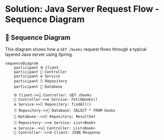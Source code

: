 # Solution: Java Server Request Flow - Sequence Diagram

## 🧵 Sequence Diagram

This diagram shows how a `GET /books` request flows through a typical layered Java server using Spring.

```mermaid
sequenceDiagram
    participant 🌐 Client
    participant 🚪 Controller
    participant ⚙️ Service
    participant 🗄️ Repository
    participant 💾 Database

    🌐 Client->>🚪 Controller: GET /books
    🚪 Controller->>⚙️ Service: fetchBooks()
    ⚙️ Service->>🗄️ Repository: findAll()
    🗄️ Repository->>💾 Database: SELECT * FROM books
    💾 Database-->>🗄️ Repository: ResultSet
    🗄️ Repository-->>⚙️ Service: List<Book>
    ⚙️ Service-->>🚪 Controller: List<Book>
    🚪 Controller-->>🌐 Client: JSON Response
```



